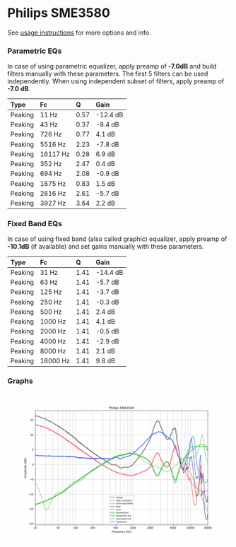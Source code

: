 # Philips SME3580
See [usage instructions](https://github.com/jaakkopasanen/AutoEq#usage) for more options and info.

### Parametric EQs
In case of using parametric equalizer, apply preamp of **-7.0dB** and build filters manually
with these parameters. The first 5 filters can be used independently.
When using independent subset of filters, apply preamp of **-7.0 dB**.

| Type    | Fc       |    Q | Gain     |
|:--------|:---------|:-----|:---------|
| Peaking | 11 Hz    | 0.57 | -12.4 dB |
| Peaking | 43 Hz    | 0.37 | -8.4 dB  |
| Peaking | 726 Hz   | 0.77 | 4.1 dB   |
| Peaking | 5516 Hz  | 2.23 | -7.8 dB  |
| Peaking | 16117 Hz | 0.28 | 6.9 dB   |
| Peaking | 352 Hz   | 2.47 | 0.4 dB   |
| Peaking | 694 Hz   | 2.08 | -0.9 dB  |
| Peaking | 1675 Hz  | 0.83 | 1.5 dB   |
| Peaking | 2616 Hz  | 2.61 | -5.7 dB  |
| Peaking | 3927 Hz  | 3.64 | 2.2 dB   |

### Fixed Band EQs
In case of using fixed band (also called graphic) equalizer, apply preamp of **-10.1dB**
(if available) and set gains manually with these parameters.

| Type    | Fc       |    Q | Gain     |
|:--------|:---------|:-----|:---------|
| Peaking | 31 Hz    | 1.41 | -14.4 dB |
| Peaking | 63 Hz    | 1.41 | -5.7 dB  |
| Peaking | 125 Hz   | 1.41 | -3.7 dB  |
| Peaking | 250 Hz   | 1.41 | -0.3 dB  |
| Peaking | 500 Hz   | 1.41 | 2.4 dB   |
| Peaking | 1000 Hz  | 1.41 | 4.1 dB   |
| Peaking | 2000 Hz  | 1.41 | -0.5 dB  |
| Peaking | 4000 Hz  | 1.41 | -2.9 dB  |
| Peaking | 8000 Hz  | 1.41 | 2.1 dB   |
| Peaking | 16000 Hz | 1.41 | 9.8 dB   |

### Graphs
![](./Philips%20SME3580.png)